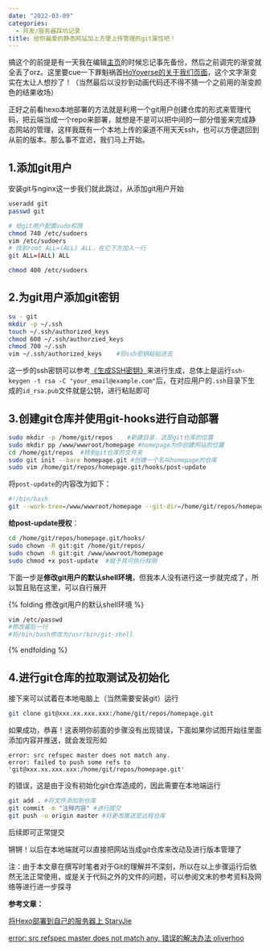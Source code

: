 ```yaml
---
date: "2022-03-09"
categories:
  - 开发/服务器踩坑记录
title: 给你最爱的静态网站加上方便上传管理的git属性吧！
---
```



搞这个的前提是有一天我在编辑[主页](https://www.inscripoem.com)的时候忘记事先备份，然后之前调完的渐变就全丢了orz。这里要cue一下罪魁祸首[HoYoverse的关于我们页面](https://www.hoyoverse.com/zh-cn/about-us)，这个文字渐变实在太让人想抄了！（当然最后以没抄到动画代码还不得不猜一个之前用的渐变颜色的结果收场）

<!--read more-->

正好之前看hexo本地部署的方法就是利用一个git用户创建仓库的形式来管理代码，把云端当成一个repo来部署，就想是不是可以把中间的一部分借鉴来完成静态网站的管理，这样我既有一个本地上传的渠道不用天天ssh，也可以方便退回到从前的版本。那么事不宜迟，我们马上开始。

## 1.添加git用户

安装git与nginx这一步我们就此跳过，从添加git用户开始

```Bash
useradd git
passwd git

# 给git用户配置sudo权限
chmod 740 /etc/sudoers
vim /etc/sudoers
# 找到root ALL=(ALL) ALL，在它下方加入一行
git ALL=(ALL) ALL

chmod 400 /etc/sudoers
```

## 2.为git用户添加git密钥

```Bash
su - git
mkdir -p ~/.ssh
touch ~/.ssh/authorized_keys
chmod 600 ~/.ssh/authorzied_keys
chmod 700 ~/.ssh
vim ~/.ssh/authorized_keys    #将ssh密钥粘贴进去
```

这一步的ssh密钥可以参考[《生成SSH密钥》](https://www.jianshu.com/p/7aba9b127cb8)来进行生成，总体上是运行`ssh-keygen -t rsa -C "your_email@example.com"`后，在对应用户的`.ssh`目录下生成的`id_rsa.pub`文件就是公钥，进行粘贴即可

## 3.创建git仓库并使用git-hooks进行自动部署

```Bash
sudo mkdir -p /home/git/repos    #新建目录，这是git仓库的位置
sudo mkdir pp /www/wwwroot/homepage #homepage为你创建网站的位置
cd /home/git/repos  #转到git仓库的文件夹
sudo git init --bare homepage.git #创建一个名叫homepage的仓库
sudo vim /home/git/repos/homepage.git/hooks/post-update
```

将`post-update`的内容改为如下：

```Bash
#!/bin/bash
git --work-tree=/www/wwwroot/homepage --git-dir=/home/git/repos/homepage.git checkout -f
```

**给post-update授权**：

```Bash
cd /home/git/repos/homepage.git/hooks/
sudo chown -R git:git /home/git/repos/
sudo chown -R git:git /www/wwwroot/homepage
sudo chmod +x post-update  #赋予其可执行权限
```

下面一步是**修改git用户的默认shell环境**，但我本人没有进行这一步就完成了，所以暂且贴在这里，可以自行展开

{% folding 修改git用户的默认shell环境 %}

```Bash
vim /etc/passwd 
#修改最后一行 
#将/bin/bash修改为/usr/bin/git-shell 
```
{% endfolding %}

## 4.进行git仓库的拉取测试及初始化

接下来可以试着在本地电脑上（当然需要安装git）运行

```Bash
git clone git@xxx.xx.xxx.xxx:/home/git/repos/homepage.git
```

如果成功，恭喜！这表明你前面的步骤没有出现错误，下面如果你试图开始往里面添加内容并推送，就会发现形如

```plaintext
error: src refspec master does not match any.
error: failed to push some refs to 'git@xxx.xx.xxx.xxx:/home/git/repos/homepage.git'
```

的错误，这是由于没有初始化git仓库造成的，因此需要在本地端运行

```Bash
git add . #将文件添加到仓库
git commit -m "注释内容" #进行提交
git push -u origin master #将更改推送至远程仓库
```

后续即可正常提交

锵锵！以后在本地端就可以直接把网站当成git仓库来改动及进行版本管理了

注：由于本文章在撰写时笔者对于Git的理解并不深刻，所以在以上步骤运行后依然无法正常使用，或是关于代码之外的文件的问题，可以参阅文末的参考资料及网络等进行进一步探寻

**参考文章：**

[将Hexo部署到自己的服务器上 StaryJie](https://www.cnblogs.com/jie-fang/p/13445939.html)

[error: src refspec master does not match any. 错误的解决办法 oliverhoo](https://blog.csdn.net/qq_38198952/article/details/82792279)